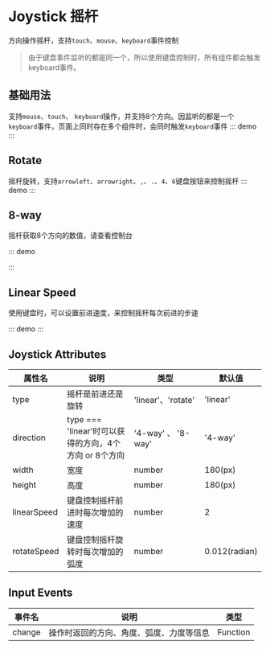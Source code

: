 # Joystick 摇杆

方向操作摇杆，支持```touch```、```mouse```、```keyboard```事件控制

> 由于键盘事件监听的都是同一个，所以使用键盘控制时，所有组件都会触发keyboard事件。

## 基础用法

支持```mouse```、```touch```、 ```keyboard```操作，并支持8个方向。因监听的都是一个```keyboard```事件，页面上同时存在多个组件时，会同时触发```keyboard```事件
::: demo
<OarJoystick />
::: 

## Rotate
摇杆旋转，支持```arrowleft```、```arrowright```、```,```、```.```、```4```、```6```键盘按钮来控制摇杆
::: demo
<OarJoystick type='rotate' />
:::

## 8-way

摇杆获取8个方向的数值，请查看控制台

::: demo
<template>
    <OarJoystick type='linear' direction='8-way' @change='changeHandler' />
</template>

<script setup lang='ts'>
const changeHandler = (event: JoystickChangeLinear8WayDataType) => {
    console.log(event)
}
</script>
:::

## Linear Speed
使用键盘时，可以设置前进速度，来控制摇杆每次前进的步速

::: demo
<OarJoystick :linear-speed='0.5' />
::: 


## Joystick Attributes

属性名 | 说明 | 类型 | 默认值
---   | --- | --- | ---
type | 摇杆是前进还是旋转 | 'linear'、'rotate' | 'linear'
direction | type === 'linear'时可以获得的方向，4个方向 or 8个方向 | '4-way' 、 '8-way' | '4-way'
width| 宽度 | number | 180(px)
height | 高度 | number | 180(px)
linearSpeed | 键盘控制摇杆前进时每次增加的速度 | number | 2
rotateSpeed | 键盘控制摇杆旋转时每次增加的弧度 | number | 0.012(radian)

## Input Events

事件名 | 说明 | 类型
--- | --- |---
change | 操作时返回的方向、角度、弧度、力度等信息 | Function
